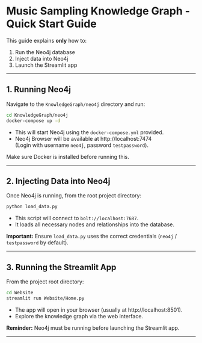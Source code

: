 # Music Sampling Knowledge Graph - Quick Start Guide

This guide explains **only** how to:
1. Run the Neo4j database
2. Inject data into Neo4j
3. Launch the Streamlit app

---

## 1. Running Neo4j

Navigate to the `KnowledgeGraph/neo4j` directory and run:

```bash
cd KnowledgeGraph/neo4j
docker-compose up -d
```

- This will start Neo4j using the `docker-compose.yml` provided.
- Neo4j Browser will be available at http://localhost:7474  
  (Login with username `neo4j`, password `testpassword`).

Make sure Docker is installed before running this.

---

## 2. Injecting Data into Neo4j

Once Neo4j is running, from the root project directory:

```bash
python load_data.py
```

- This script will connect to `bolt://localhost:7687`.
- It loads all necessary nodes and relationships into the database.

**Important:** Ensure `load_data.py` uses the correct credentials (`neo4j` / `testpassword` by default).

---

## 3. Running the Streamlit App

From the project root directory:

```bash
cd Website
streamlit run Website/Home.py
```

- The app will open in your browser (usually at http://localhost:8501).
- Explore the knowledge graph via the web interface.

**Reminder:** Neo4j must be running before launching the Streamlit app.

---
